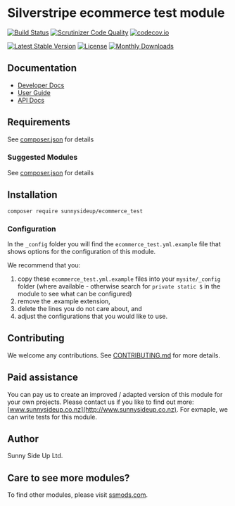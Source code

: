 # Silverstripe ecommerce test module
[![Build Status](https://travis-ci.org/sunnysideup/silverstripe-ecommerce_test.svg?branch=master)](https://travis-ci.org/sunnysideup/silverstripe-ecommerce_test)
[![Scrutinizer Code Quality](https://scrutinizer-ci.com/g/sunnysideup/silverstripe-ecommerce_test/badges/quality-score.png?b=master)](https://scrutinizer-ci.com/g/sunnysideup/silverstripe-ecommerce_test/?branch=master)
[![codecov.io](https://codecov.io/github/sunnysideup/silverstripe-ecommerce_test/coverage.svg?branch=master)](https://codecov.io/github/sunnysideup/silverstripe-ecommerce_test?branch=master)

[![Latest Stable Version](https://poser.pugx.org/sunnysideup/ecommerce_test/version)](https://packagist.org/packages/sunnysideup/ecommerce_test)
[![License](https://poser.pugx.org/sunnysideup/ecommerce_test/license)](https://packagist.org/packages/sunnysideup/ecommerce_test)
[![Monthly Downloads](https://poser.pugx.org/sunnysideup/ecommerce_test/d/monthly)](https://packagist.org/packages/sunnysideup/ecommerce_test)


## Documentation



 * [Developer Docs](docs/en/INDEX.md)
 * [User Guide](docs/en/userguide.md)
 * [API Docs](http://docs.ssmods.com/sunnysideup/ecommerce_test/classes.xhtml)


## Requirements



See [composer.json](composer.json) for details


### Suggested Modules



See [composer.json](composer.json) for details


## Installation


```
composer require sunnysideup/ecommerce_test
```

### Configuration



In the `_config` folder you will find the `ecommerce_test.yml.example`
file that shows options for the configuration of this module.

We recommend that you:

  1. copy these `ecommerce_test.yml.example` files into your
`mysite/_config` folder (where available - otherwise search for `private static $` in the module to see what can be configured)
  2. remove the .example extension,
  3. delete the lines you do not care about, and
  4. adjust the configurations that you would like to use.


## Contributing



We welcome any contributions. See [CONTRIBUTING.md](CONTRIBUTING.md) for more details.

## Paid assistance



You can pay us to create an improved / adapted version of this module for your own projects.  Please contact us if you like to find out more: [www.sunnysideup.co.nz](http://www.sunnysideup.co.nz).  For exmaple, we can write tests for this module.  

## Author



Sunny Side Up Ltd.


## Care to see more modules?

To find other modules, please visit [ssmods.com](http://ssmods.com/).

